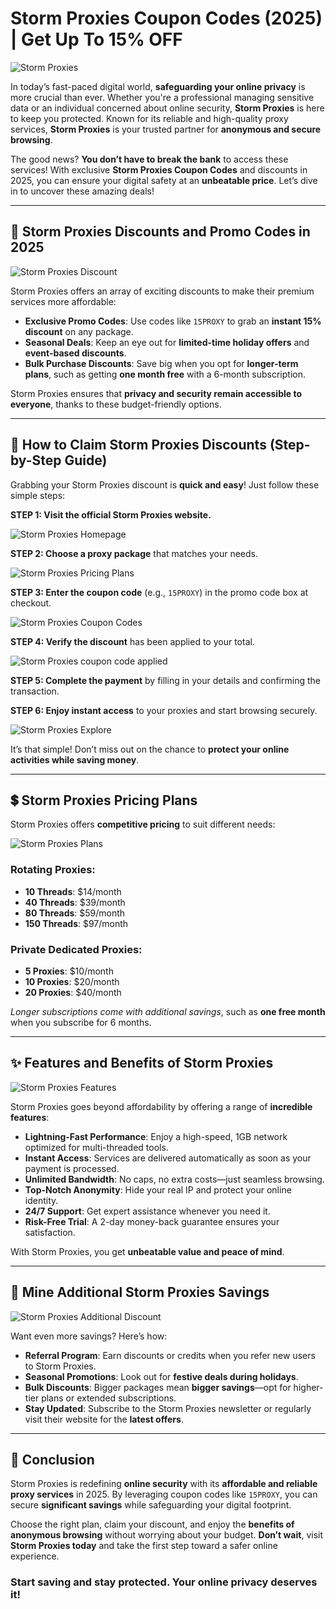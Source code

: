# Storm Proxies Coupon Codes (2025) | Get Up To 15% OFF

![Storm Proxies](https://github.com/sharonAt1/Storm-Proxies-Coupon-Codes/blob/main/storm%20proxie/%2B%20(7).png)

In today’s fast-paced digital world, **safeguarding your online privacy** is more crucial than ever. Whether you're a professional managing sensitive data or an individual concerned about online security, **Storm Proxies** is here to keep you protected. Known for its reliable and high-quality proxy services, **Storm Proxies** is your trusted partner for **anonymous and secure browsing**.  

The good news? **You don’t have to break the bank** to access these services! With exclusive **Storm Proxies Coupon Codes** and discounts in 2025, you can ensure your digital safety at an **unbeatable price**. Let’s dive in to uncover these amazing deals!  

---

## 🌟 Storm Proxies Discounts and Promo Codes in 2025  

![Storm Proxies Discount](https://github.com/sharonAt1/Storm-Proxies-Coupon-Codes/blob/main/storm%20proxie/%2B%20(8).png)

Storm Proxies offers an array of exciting discounts to make their premium services more affordable:  

- **Exclusive Promo Codes**: Use codes like `15PROXY` to grab an **instant 15% discount** on any package.  
- **Seasonal Deals**: Keep an eye out for **limited-time holiday offers** and **event-based discounts**.  
- **Bulk Purchase Discounts**: Save big when you opt for **longer-term plans**, such as getting **one month free** with a 6-month subscription.  

Storm Proxies ensures that **privacy and security remain accessible to everyone**, thanks to these budget-friendly options.  

---

## 🚀 How to Claim Storm Proxies Discounts (Step-by-Step Guide)  

Grabbing your Storm Proxies discount is **quick and easy**! Just follow these simple steps:  

**STEP 1: Visit the official Storm Proxies website.**  

![Storm Proxies Homepage](https://github.com/sharonAt1/Storm-Proxies-Coupon-Codes/blob/main/storm%20proxie/storm%20proxie%20homepage.jpg)

**STEP 2: Choose a proxy package** that matches your needs.  

![Storm Proxies Pricing Plans](https://github.com/sharonAt1/Storm-Proxies-Coupon-Codes/blob/main/storm%20proxie/storm%20proxie%20pricing%20plans.jpg)

**STEP 3: Enter the coupon code** (e.g., `15PROXY`) in the promo code box at checkout.

![Storm Proxies Coupon Codes](https://github.com/sharonAt1/Storm-Proxies-Coupon-Codes/blob/main/storm%20proxie/storm%20proxie%20codes.jpg)

**STEP 4: Verify the discount** has been applied to your total.  

![Storm Proxies coupon code applied](https://github.com/sharonAt1/Storm-Proxies-Coupon-Codes/blob/main/storm%20proxie/storm%20proxie%20coupon%20codes.jpg)

**STEP 5: Complete the payment** by filling in your details and confirming the transaction.  

**STEP 6: Enjoy instant access** to your proxies and start browsing securely.  

![Storm Proxies Explore](https://github.com/sharonAt1/Storm-Proxies-Coupon-Codes/blob/main/storm%20proxie/storm%20proxie%20explore.jpg)

It’s that simple! Don’t miss out on the chance to **protect your online activities while saving money**.  

---

## 💲 Storm Proxies Pricing Plans  

Storm Proxies offers **competitive pricing** to suit different needs:  

![Storm Proxies Plans](https://github.com/sharonAt1/Storm-Proxies-Coupon-Codes/blob/main/storm%20proxie/storm%20proxie%20plans.jpg)

### Rotating Proxies:  
- **10 Threads**: $14/month  
- **40 Threads**: $39/month  
- **80 Threads**: $59/month  
- **150 Threads**: $97/month  

### Private Dedicated Proxies:  
- **5 Proxies**: $10/month  
- **10 Proxies**: $20/month  
- **20 Proxies**: $40/month  

*Longer subscriptions come with additional savings*, such as **one free month** when you subscribe for 6 months.  

---

## ✨ Features and Benefits of Storm Proxies  

![Storm Proxies Features](https://github.com/sharonAt1/Storm-Proxies-Coupon-Codes/blob/main/storm%20proxie/storm%20proxie%20features.jpg)

Storm Proxies goes beyond affordability by offering a range of **incredible features**:  

- **Lightning-Fast Performance**: Enjoy a high-speed, 1GB network optimized for multi-threaded tools.  
- **Instant Access**: Services are delivered automatically as soon as your payment is processed.  
- **Unlimited Bandwidth**: No caps, no extra costs—just seamless browsing.  
- **Top-Notch Anonymity**: Hide your real IP and protect your online identity.  
- **24/7 Support**: Get expert assistance whenever you need it.  
- **Risk-Free Trial**: A 2-day money-back guarantee ensures your satisfaction.  

With Storm Proxies, you get **unbeatable value and peace of mind**.  

---

## 🤑 Mine Additional Storm Proxies Savings  

![Storm Proxies Additional Discount](https://github.com/sharonAt1/Storm-Proxies-Coupon-Codes/blob/main/storm%20proxie/%2B%20(9).png)

Want even more savings? Here’s how:  

- **Referral Program**: Earn discounts or credits when you refer new users to Storm Proxies.  
- **Seasonal Promotions**: Look out for **festive deals during holidays**.  
- **Bulk Discounts**: Bigger packages mean **bigger savings**—opt for higher-tier plans or extended subscriptions.  
- **Stay Updated**: Subscribe to the Storm Proxies newsletter or regularly visit their website for the **latest offers**.  

---

## 🎯 Conclusion  

Storm Proxies is redefining **online security** with its **affordable and reliable proxy services** in 2025. By leveraging coupon codes like `15PROXY`, you can secure **significant savings** while safeguarding your digital footprint.  

Choose the right plan, claim your discount, and enjoy the **benefits of anonymous browsing** without worrying about your budget. **Don’t wait**, visit **Storm Proxies today** and take the first step toward a safer online experience.  

### Start saving and stay protected. **Your online privacy deserves it!**
